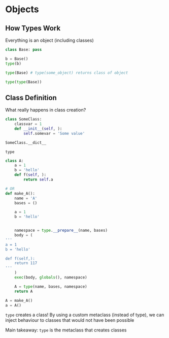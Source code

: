 # Objects

## How Types Work
Everything is an object (including classes)
```python
class Base: pass

b = Base()
type(b)

type(Base) # type(some_object) returns class of object

type(type(Base))

```

## Class Definition
What really happens in class creation?
```python 
class SomeClass:
	classvar = 1
	def __init__(self, ):
		self.somevar = 'Some value'

SomeClass.__dict__

```

`type`
```python
class A: 
	a = 1
	b = 'hello'
	def f(self, ):
		return self.a

# OR
def make_A():
    name = 'A'
    bases = ()

    a = 1
    b = 'hello'


    namespace = type.__prepare__(name, bases)
    body = (
'''
a = 1
b = 'hello'

def f(self,):
    return 117
'''
    )
    exec(body, globals(), namespace)

    A = type(name, bases, namespace)
    return A

A = make_A()
a = A()
```

`type` creates a class! By using a custom metaclass (instead of type), we can inject behaviour to classes that would not have been possible

Main takeaway:
`type` is the metaclass that creates classes
